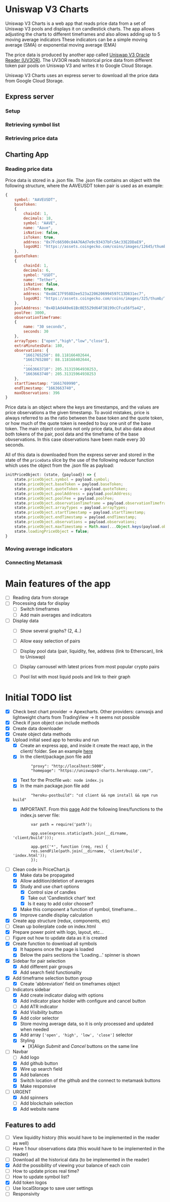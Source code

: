 # Uniswap V3 Charts
Uniswap V3 Charts is a web app that reads price data from a set of Uniswap V3 pools and displays it on candlestick charts.
The app allows adjusting the charts to different timeframes and also allows adding up to 5 moving average indicators These indicators can be a simple moving average (SMA) or exponential moving average (EMA)

The price data is produced by another app called [Uniswap V3 Oracle Reader (UV3OR)](https://github.com/EstDavid/UniswapV3OracleReader "Uniswap V3 Oracle Reader"). The UV3OR reads historical price data from different token pair pools on Uniswap V3 and writes it to Google Cloud Storage.

Uniswap V3 Charts uses an express server to download all the price data from Google Cloud Storage.

## Express server
### Setup
### Retrieving symbol list
### Retrieving price data

## Charting App
### Reading price data
Price data is stored in a .json file. The .json file contains an object with the following structure, where the AAVEUSDT token pair is used as an example:

```javascript
{
    symbol: "AAVEUSDT",
    baseToken: 
    {
        chainId: 1,
        decimals: 18,
        symbol: "AAVE",
        name: "Aave",
        isNative: false,
        isToken: true,
        address: "0x7Fc66500c84A76Ad7e9c93437bFc5Ac33E2DDaE9",
        logoURI: "https://assets.coingecko.com/coins/images/12645/thumb/AAVE.png?1601374110"
    },
    quoteToken: 
    {
        chainId: 1,
        decimals: 6,
        symbol: "USDT",
        name: "Tether",
        isNative: false,
        isToken: true,
        address: "0xdAC17F958D2ee523a2206206994597C13D831ec7",
        logoURI: "https://assets.coingecko.com/coins/images/325/thumb/Tether-logo.png?1598003707"
    },
    poolAddress: "0x4D1Ad4A9e61Bc0E5529d64F38199cCFca56f5a42",
    poolFee: 3000,
    observationTimeframe: 
    {
        name: "30 seconds",
        seconds: 30
    },
    arrayTypes: ["open","high","low","close"],
    extraMinutesData: 180,
    observations: {
        "1661765250": 88.118166402644,
        "1661765280": 88.118166402644,
        ...,
        "1663663710": 205.31315964938253,
        "1663663740": 205.31315964938253
    },
    startTimestamp: "1661769990",
    endTimestamp: "1663663740",
    maxObservations: 396
}
```
Price data is an object where the keys are timestamps, and the values are price observations a the given timestamp. To avoid mistakes, price is always referred to as the ratio between the base token and the quote token, or how much of the quote token is needed to buy one unit of the base token.
The main object contains not only price data, but also data about both tokens of the pair, pool data and the timeframe of the base obvservations. In this case observations have been made every 30 seconds.

All of this data is downloaded from the express server and stored in the state of the `priceData` slice by the use of the following reducer function which uses the object from the .json file as payload:

```javascript
initPriceObject: (state, {payload}) => {
    state.priceObject.symbol = payload.symbol;
    state.priceObject.baseToken = payload.baseToken;
    state.priceObject.quoteToken = payload.quoteToken;
    state.priceObject.poolAddress = payload.poolAddress;
    state.priceObject.poolFee = payload.poolFee;
    state.priceObject.observationTimeframe = payload.observationTimeframe;
    state.priceObject.arrayTypes = payload.arrayTypes;
    state.priceObject.startTimestamp = payload.startTimestamp;
    state.priceObject.endTimestamp = payload.endTimestamp;
    state.priceObject.observations = payload.observations;
    state.priceObject.maxTimestamp = Math.max(...Object.keys(payload.observations));
    state.loadingPriceObject = false;
}
```


### Moving average indicators
### Connecting Metamask



# Main features of the app
- [ ] Reading data from storage
- [ ] Processing data for display
    - [ ] Switch timeframes
    - [ ] Add main averages and indicators
- [ ] Display data
    - [ ] Show several graphs? (2, 4..)
    - [ ] Allow easy selection of pairs
    - [ ] Display pool data (pair, liquidity, fee, address (link to Etherscan), link to Uniswap)
    - [ ] Display carrousel with latest prices from most popular crypto pairs
    - [ ] Pool list with most liquid pools and link to their graph


# Initial TODO list
- [X] Check best chart provider &rarr; Apexcharts. Other providers: canvasjs and lightweight charts from TradingView &rarr; It seems not possible
- [X] Check if json object can include methods
- [X] Create data downloader
- [X] Create object data methods
- [X] Upload initial seed app to heroku and run
    - [X] Create an express app, and inside it create the react app, in the client/ folder. See an example [here](https://daveceddia.com/deploy-react-express-app-heroku/)
    - [X] In the client/package.json file add 
    ```
            "proxy": "http://localhost:5000",
            "homepage": "https://uniswapv3-charts.herokuapp.com/",
    ```
    - [X] Text for the Procfile ```web: node index.js```
    - [X] In the main package.json file add 
    ```
            "heroku-postbuild": "cd client && npm install && npm run build"
    ```
    - [X] IMPORTANT. From this [page](https://create-react-app.dev/docs/deployment/ "Deployment on React app docs") Add the following lines/functions to the index.js server file:
    ```
            var path = require('path');

            app.use(express.static(path.join(__dirname, 'client/build')));

            app.get('*', function (req, res) {
            res.sendFile(path.join(__dirname, 'client/build', 'index.html'));
            });
    ```
- [ ] Clean code in PriceChart.js
    - [X] Make data be propagated
    - [X] Allow addition/deletion of averages
    - [X] Study and use chart options
        - [X] Control size of candles
        - [X] Take out 'Candlestick chart' text
        - [X] Is it easy to add color chooser?
    - [X] Make this component a function of symbol, timeframe...
    - [X] Improve candle display calculation
- [X] Create app structure (redux, components, etc)
- [ ] Clean up boilerplate code on index.html
- [X] Prepare power point with logo, layout, etc...
- [ ] Figure out how to update data as it is created
- [X] Create function to download all symbols
    - [X] It happens once the page is loaded
    - [X] Below the pairs sections the 'Loading...' spinner is shown
- [X] Sidebar for pair selection
    - [X] Add different pair groups
    - [X] Add search field functionality
- [X] Add timeframe selection button group
    - [X] Create 'abbreviation' field on timeframes object
- [ ] Indicators sidebar
    - [X] Add create indicator dialog with options
    - [X] Add indicator place holder with configure and cancel button
    - [ ] Add ATR indicator
    - [X] Add _Visibility_ button
    - [X] Add color selector
    - [X] Store moving average data, so it is only processed and updated when needed
    - [X] Add array ```['open', 'high', 'low', 'close']``` selector
    - [X] Styling
        - [X]Align _Submit_ and _Cancel_ buttons on the same line
- [ ] Navbar
    - [ ] Add logo
    - [X] Add github button
    - [X] Wire up search field
    - [X] Add balances
    - [X] Switch location of the github and the connect to metamask buttons
    - [X] Make responsive
- [ ] URGENT
    - [X] Add spinners
    - [ ] Add blockchain selection
    - [X] Add website name

## Features to add
- [ ] View liquidity history (this would have to be implemented in the reader as well)
- [ ] Have 1 hour observations data (this would have to be implemented in the reader)
- [ ] Download all the historical data (to be implemented in the reader)
- [X] Add the possibility of viewing your balance of each coin
- [ ] How to update prices real time?
- [ ] How to update symbol list?
- [X] Add token logos
- [ ] Use localStorage to save user settings
- [ ] Responsivity

